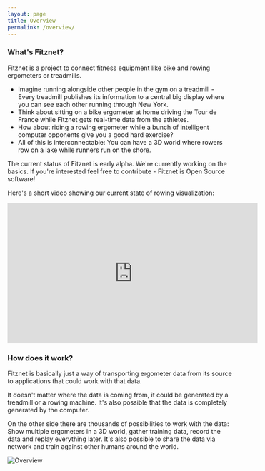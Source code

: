 ```yaml
---
layout: page
title: Overview
permalink: /overview/
---
```


### What's Fitznet?
Fitznet is a project to connect fitness equipment like bike and rowing ergometers or treadmills.

* Imagine running alongside other people in the gym on a treadmill - Every treadmill publishes its information to a central big display where you can see each other running through New York.
* Think about sitting on a bike ergometer at home driving the Tour de France while Fitznet gets real-time data from the athletes.
* How about riding a rowing ergometer while a bunch of intelligent computer opponents give you a good hard exercise?
* All of this is interconnectable: You can have a 3D world where rowers row on a lake while runners run on the shore.

The current status of Fitznet is early alpha. We're currently working on the basics. If you're interested feel free to contribute - Fitznet is Open Source software!

Here's a short video showing our current state of rowing visualization:
<iframe width="560" height="315" src="https://www.youtube.com/embed/mpEpenLPN4g" frameborder="0" allowfullscreen></iframe>

### How does it work?
Fitznet is basically just a way of transporting ergometer data from its source to applications that could work with that data.

It doesn't matter where the data is coming from, it could be generated by a treadmill or a rowing machine. It's also possible that the data is completely generated by the computer.

On the other side there are thousands of possibilities to work with the data: Show multiple ergometers in a 3D world, gather training data, record the data and replay everything later. It's also possible to share the data via network and train against other humans around the world.

![Overview](https://docs.google.com/drawings/d/1gGjVE4rjBRX3jR3-8-oUWhXPEs__aDgxyK5rMZZAe5M/pub?w=960&amp;h=720)
